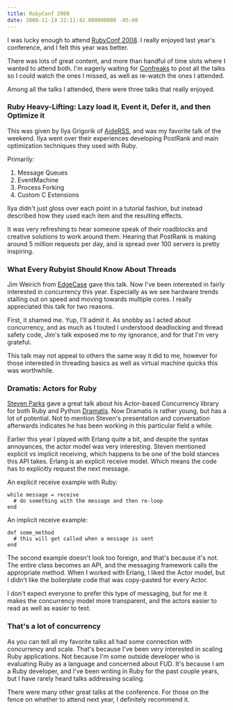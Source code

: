 ```yaml
---
title: RubyConf 2008
date: 2008-11-19 22:11:42.000000000 -05:00
---
```

I was lucky enough to attend [RubyConf 2008](http://rubyconf.org/). I really enjoyed last year's conference, and I felt this year was better.

There was lots of great content, and more than handful of time slots where I wanted to attend both. I'm eagerly waiting for [Confreaks](http://www.confreaks.com/) to post all the talks so I could watch the ones I missed, as well as re-watch the ones I attended.

Among all the talks I attended, there were three talks that really enjoyed.

### Ruby Heavy-Lifting: Lazy load it, Event it, Defer it, and then Optimize it ###

This was given by Ilya Grigorik of [AideRSS](http://aiderss.com/), and was my favorite talk of the weekend. Ilya went over their experiences developing PostRank and main optimization techniques they used with Ruby.

Primarily:

1. Message Queues
1. EventMachine
1. Process Forking
1. Custom C Extensions

Ilya didn't just gloss over each point in a tutorial fashion, but instead described how they used each item and the resulting effects.

It was very refreshing to hear someone speak of their roadblocks and creative solutions to work around them. Hearing that PostRank is making around 5 million requests per day, and is spread over 100 servers is pretty inspiring.

### What Every Rubyist Should Know About Threads ###

Jim Weirich from [EdgeCase](http://theedgecase.com) gave this talk. Now I've been interested in fairly interested in concurrency this year. Especially as we see hardware trends stalling out on speed and moving towards multiple cores. I really appreciated this talk for two reasons.

First, it shamed me. Yup, I'll admit it. As snobby as I acted about concurrency, and as much as I touted I understood deadlocking and thread safety code, Jim's talk exposed me to my ignorance, and for that I'm very grateful.

This talk may not appeal to others the same way it did to me, however for those interested in threading basics as well as virtual machine quicks this was worthwhile.

### Dramatis: Actors for Ruby ###

[Steven Parks](http://smparkes.net/) gave a great talk about his Actor-based Concurrency library for both Ruby and Python [Dramatis](http://dramatis.mischance.net/). Now Dramatis is rather young, but has a lot of potential. Not to mention Steven's presentation and conversation afterwards indicates he has been working in this particular field a while.

Earlier this year I played with Erlang quite a bit, and despite the syntax annoyances, the actor model was very interesting. Steven mentioned explicit vs implicit receiving, which happens to be one of the bold stances this API takes. Erlang is an explicit receive model. Which means the code has to explicitly request the next message.

An explicit receive example with Ruby:

    while message = receive
      # do something with the message and then re-loop
    end

An implicit receive example:

    def some_method
      # this will get called when a message is sent
    end

The second example doesn't look too foreign, and that's because it's not. The entire class becomes an API, and the messaging framework calls the appropriate method. When I worked with Erlang, I liked the Actor model, but I didn't like the boilerplate code that was copy-pasted for every Actor.

I don't expect everyone to prefer this type of messaging, but for me it makes the concurrency model more transparent, and the actors easier to read as well as easier to test.

### That's a lot of concurrency ###

As you can tell all my favorite talks all had some connection with concurrency and scale. That's because I've been very interested in scaling Ruby applications. Not because I'm some outside developer who is evaluating Ruby as a language and concerned about FUD. It's because I am a Ruby developer, and I've been writing in Ruby for the past couple years, but I have rarely heard talks addressing scaling.

There were many other great talks at the conference. For those on the fence on whether to attend next year, I definitely recommend it.
